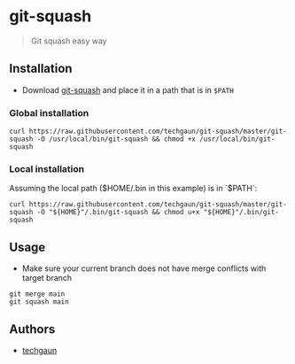 # git-squash
> Git squash easy way

## Installation

- Download [git-squash](git-squash) and place it in a path that is in `$PATH`

### Global installation

```shell
curl https://raw.githubusercontent.com/techgaun/git-squash/master/git-squash -O /usr/local/bin/git-squash && chmod +x /usr/local/bin/git-squash
```

### Local installation

Assuming the local path ($HOME/.bin in this example) is in `$PATH`:

```shell
curl https://raw.githubusercontent.com/techgaun/git-squash/master/git-squash -O "${HOME}"/.bin/git-squash && chmod u+x "${HOME}"/.bin/git-squash
```

## Usage

- Make sure your current branch does not have merge conflicts with target branch

```shell
git merge main
git squash main
```

## Authors

- [techgaun](https://github.com/techgaun)
